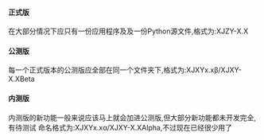 #### 正式版

在大部分情况下应只有一份应用程序及及一份Python源文件,格式为:XJZY-X.X

#### 公测版

每一个正式版本的公测版应全部在同一个文件夹下,格式为:XJXYx.xβ/XJXY-X.XBeta

#### 内测版

内测版的新功能一般来说应该马上就会加进公测版,但大部分新功能都未开发完全,有待测试
命名格式为:XJXYx.xα/XJXY-X.XAlpha,不过现在已经很少用了